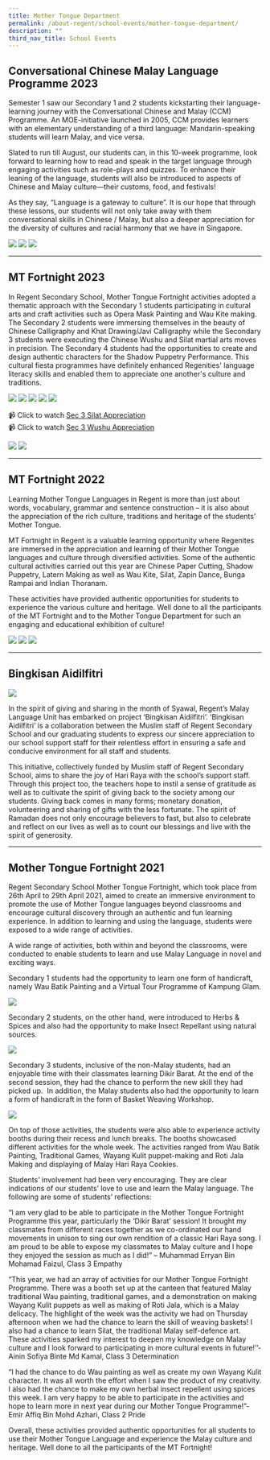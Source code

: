 ```yaml
---
title: Mother Tongue Department
permalink: /about-regent/school-events/mother-tongue-department/
description: ""
third_nav_title: School Events
---
```

## **Conversational Chinese Malay Language Programme 2023**


Semester 1 saw our Secondary 1 and 2 students kickstarting their language-learning journey with the Conversational Chinese and Malay (CCM) Programme. An MOE-initiative launched in 2005, CCM provides learners with an elementary understanding of a third language: Mandarin-speaking students will learn Malay, and vice versa.

Slated to run till August, our students can, in this 10-week programme, look forward to learning how to read and speak in the target language through engaging activities such as role-plays and quizzes. To enhance their leaning of the language, students will also be introduced to aspects of Chinese and Malay culture—their customs, food, and festivals!

As they say, “Language is a gateway to culture”. It is our hope that through these lessons, our students will not only take away with them conversational skills in Chinese / Malay, but also a deeper appreciation for the diversity of cultures and racial harmony that we have in Singapore. 

![](/images/Mother%20Tongue%20Department/Sec2CCMProg2023-1.png)
![](/images/Mother%20Tongue%20Department/Sec2CCMProg2023-2.png)
![](/images/Mother%20Tongue%20Department/Sec2CCMProg2023-3.png)

---

## **MT Fortnight 2023**

In Regent Secondary School, Mother Tongue Fortnight activities adopted a thematic approach with the Secondary 1 students participating in cultural arts and craft activities such as Opera Mask Painting and Wau Kite making. The Secondary 2 students were immersing themselves in the beauty of Chinese Calligraphy and Khat Drawing/Javi Calligraphy while the Secondary 3 students were executing the Chinese Wushu and Silat martial arts moves in precision. The Secondary 4 students had the opportunities to create and design authentic characters for the Shadow Puppetry Performance. This cultural fiesta programmes have definitely enhanced Regenities' language literacy skills and enabled them to appreciate one another's culture and traditions.

![](/images/School%20Events/Mother%20Tongue%20Department/MTFortnight2023-1.jpeg)
![](/images/School%20Events/Mother%20Tongue%20Department/MTFortnight2023-2.jpeg)
![](/images/School%20Events/Mother%20Tongue%20Department/MTFortnight2023-3.jpeg)
![](/images/School%20Events/Mother%20Tongue%20Department/MTFortnight2023-4.jpeg)
![](/images/School%20Events/Mother%20Tongue%20Department/MTFortnight2023-5.jpeg)

📹 Click to watch [Sec 3 Silat Appreciation](https://youtube.com/shorts/neEsC372Fa4?feature=share)  
📹 Click to watch [Sec 3 Wushu Appreciation](https://youtu.be/WCYPIgyh2Io)

![](/images/School%20Events/Mother%20Tongue%20Department/MTFortnight2023-6.png)
![](/images/School%20Events/Mother%20Tongue%20Department/MTFortnight2023-7.png)

---

## **MT Fortnight 2022**

Learning Mother Tongue Languages in Regent is more than just about words, vocabulary, grammar and sentence construction – it is also about the appreciation of the rich culture, traditions and heritage of the students’ Mother Tongue.

MT Fortnight in Regent is a valuable learning opportunity where Regenites are immersed in the appreciation and learning of their Mother Tongue languages and culture through diversified activities. Some of the authentic cultural activities carried out this year are Chinese Paper Cutting, Shadow Puppetry, Latern Making as well as Wau Kite, Silat, Zapin Dance, Bunga Rampai and Indian Thoranam.

These activities have provided authentic opportunities for students to experience the various culture and heritage. Well done to all the participants of the MT Fortnight and to the Mother Tongue Department for such an engaging and educational exhibition of culture!

![](/images/School%20Events/Mother%20Tongue%20Department/MTDept-1_MTFortnight2022-1.jpg)
![](/images/School%20Events/Mother%20Tongue%20Department/MTDept-2_MTFortnight2022-2.jpg)
![](/images/School%20Events/Mother%20Tongue%20Department/MTDept-3_MTFortnight2022-3.jpg)

---

## **Bingkisan Aidilfitri**

![](/images/School%20Events/Mother%20Tongue%20Department/MTDept-4_BingkisanAidilfitri2021.jpg)

In the spirit of giving and sharing in the month of Syawal, Regent’s Malay Language Unit has embarked on project ‘Bingkisan Aidilfitri’. ‘Bingkisan Aidilfitri’ is a collaboration between the Muslim staff of Regent Secondary School and our graduating students to express our sincere appreciation to our school support staff for their relentless effort in ensuring a safe and conducive environment for all staff and students.

This initiative, collectively funded by Muslim staff of Regent Secondary School, aims to share the joy of Hari Raya with the school’s support staff. Through this project too, the teachers hope to instil a sense of gratitude as well as to cultivate the spirit of giving back to the society among our students. Giving back comes in many forms; monetary donation, volunteering and sharing of gifts with the less fortunate. The spirit of Ramadan does not only encourage believers to fast, but also to celebrate and reflect on our lives as well as to count our blessings and live with the spirit of generosity.

---

## **Mother Tongue Fortnight 2021**

Regent Secondary School Mother Tongue Fortnight, which took place from 26th April to 29th April 2021, aimed to create an immersive environment to promote the use of Mother Tongue languages beyond classrooms and encourage cultural discovery through an authentic and fun learning experience. In addition to learning and using the language, students were exposed to a wide range of activities.

A wide range of activities, both within and beyond the classrooms, were conducted to enable students to learn and use Malay Language in novel and exciting ways.

Secondary 1 students had the opportunity to learn one form of handicraft, namely Wau Batik Painting and a Virtual Tour Programme of Kampung Glam.

![](/images/School%20Events/Mother%20Tongue%20Department/MTDept-5_MTFortnight2021-1.jpg)

Secondary 2 students, on the other hand, were introduced to Herbs & Spices and also had the opportunity to make Insect Repellant using natural sources.

![](/images/School%20Events/Mother%20Tongue%20Department/MTDept-6_MTFortnight2021-2.jpg)

Secondary 3 students, inclusive of the non-Malay students, had an enjoyable time with their classmates learning Dikir Barat. At the end of the second session, they had the chance to perform the new skill they had picked up.  In addition, the Malay students also had the opportunity to learn a form of handicraft in the form of Basket Weaving Workshop.

![](/images/School%20Events/Mother%20Tongue%20Department/MTDept-7_MTFortnight2021-3.jpg)

On top of those activities, the students were also able to experience activity booths during their recess and lunch breaks. The booths showcased different activities for the whole week. The activities ranged from Wau Batik Painting, Traditional Games, Wayang Kulit puppet-making and Roti Jala Making and displaying of Malay Hari Raya Cookies.

Students’ involvement had been very encouraging. They are clear indications of our students’ love to use and learn the Malay language. The following are some of students’ reflections:

“I am very glad to be able to participate in the Mother Tongue Fortnight Programme this year, particularly the ‘Dikir Barat’ session! It brought my classmates from different races together as we co-ordinated our hand movements in unison to sing our own rendition of a classic Hari Raya song. I am proud to be able to expose my classmates to Malay culture and I hope they enjoyed the session as much as I did!” – Muhammad Erryan Bin Mohamad Faizul, Class 3 Empathy

“This year, we had an array of activities for our Mother Tongue Fortnight Programme. There was a booth set up at the canteen that featured Malay traditional Wau painting, traditional games, and a demonstration on making Wayang Kulit puppets as well as making of Roti Jala, which is a Malay delicacy. The highlight of the week was the activity we had on Thursday afternoon when we had the chance to learn the skill of weaving baskets! I also had a chance to learn Silat, the traditional Malay self-defence art. These activities sparked my interest to deepen my knowledge on Malay culture and I look forward to participating in more cultural events in future!’’- Ainin Sofiya Binte Md Kamal, Class 3 Determination

“I had the chance to do Wau painting as well as create my own Wayang Kulit character. It was all worth the effort when I saw the product of my creativity. I also had the chance to make my own herbal insect repellent using spices this week. I am very happy to be able to participate in the activities and hope to learn more in next year during our Mother Tongue Programme!”- Emir Affiq Bin Mohd Azhari, Class 2 Pride

Overall, these activities provided authentic opportunities for all students to use their Mother Tongue Language and experience the Malay culture and heritage. Well done to all the participants of the MT Fortnight!
